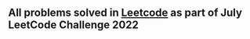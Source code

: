 ## All problems solved in [Leetcode](https://leetcode.com/) as part of July LeetCode Challenge 2022
